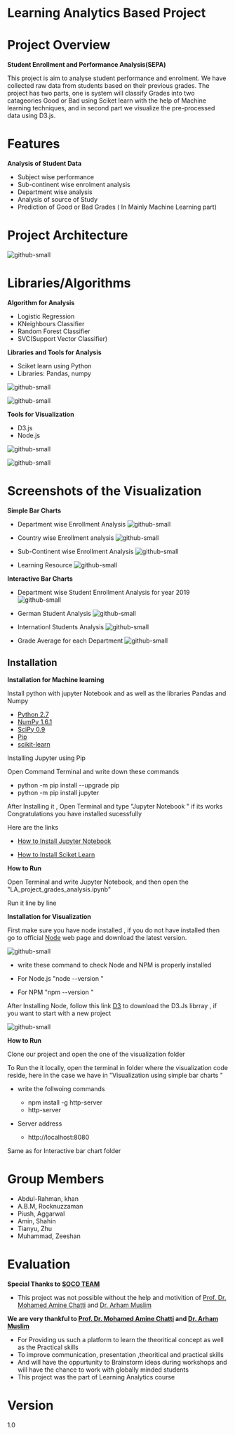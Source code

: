 # Learning Analytics Based Project

# Project Overview

 **Student Enrollment and Performance Analysis(SEPA)**
  
  This project is aim to analyse student performance and enrolment.  We have collected raw data from students based on their previous grades. The project has two parts, one is system will classify Grades into two catageories Good or Bad using Sciket learn with the help of Machine learning techniques, and in second part we visualize the pre-processed data using D3.js.
  
# Features
**Analysis of Student Data**
 - Subject wise performance 
 - Sub-continent wise enrolment analysis
 - Department wise analysis 
 - Analysis of source of Study
 - Prediction of Good or Bad Grades ( In Mainly Machine Learning part)

  
# Project Architecture

![github-small](https://user-images.githubusercontent.com/41241181/52539005-b73c8400-2d79-11e9-9cc5-68bb8a4e4bb6.png)

# Libraries/Algorithms

**Algorithm for Analysis**

- Logistic Regression
- KNeighbours Classifier
- Random Forest Classifier 
- SVC(Support Vector Classifier)

**Libraries and Tools for Analysis**

- Sciket learn using Python
- Libraries: Pandas, numpy
	
	
 ![github-small](https://user-images.githubusercontent.com/41241181/52512081-5f7c0c80-2c03-11e9-9450-a6833f67adeb.png)
 
 ![github-small](https://user-images.githubusercontent.com/41241181/52512106-7ae71780-2c03-11e9-975f-62202d529dc6.png)

**Tools for Visualization**

 - D3.js 
 - Node.js
 
 ![github-small](https://user-images.githubusercontent.com/41241181/52514899-226d4580-2c16-11e9-9c0b-e3d91c7533bd.png)

 ![github-small](https://user-images.githubusercontent.com/41241181/52515067-8e9c7900-2c17-11e9-90da-38ad8468c185.png)

# Screenshots of the Visualization

**Simple Bar Charts**

- Department wise Enrollment Analysis 
![github-small](https://user-images.githubusercontent.com/41241181/52512797-2ba2e600-2c07-11e9-9f09-e5493fbc425b.png)

- Country wise Enrollment analysis 
![github-small](https://user-images.githubusercontent.com/41241181/52512800-2d6ca980-2c07-11e9-8cd7-41f329965eef.png)

- Sub-Continent wise Enrollment Analysis 
![github-small](https://user-images.githubusercontent.com/41241181/52512802-2f366d00-2c07-11e9-8396-fadd5878a26a.png)

- Learning Resource 
![github-small](https://user-images.githubusercontent.com/41241181/52512804-30679a00-2c07-11e9-919b-fa1f0ed80b46.png)

**Interactive Bar Charts**

- Department wise Student Enrollment Analysis for year 2019
![github-small](https://user-images.githubusercontent.com/41241181/52513091-c819b800-2c08-11e9-88ce-99881fe4cdaf.png)

- German Student Analysis 
![github-small](https://user-images.githubusercontent.com/41241181/52513094-cb14a880-2c08-11e9-9a3e-0d6767f5018c.png)

- Internationl Students Analysis
![github-small](https://user-images.githubusercontent.com/41241181/52513095-ccde6c00-2c08-11e9-9bdf-33bb0f8d7082.png)

- Grade Average for each Department 
![github-small](https://user-images.githubusercontent.com/41241181/52513097-ce0f9900-2c08-11e9-8615-4d75981dd8ac.png)

## Installation

**Installation for Machine learning**

Install python with jupyter Notebook and as well as the libraries Pandas and Numpy 

- [Python 2.7](https://www.python.org/downloads/)
- [NumPy 1.6.1](http://sourceforge.net/projects/numpy/files/NumPy/1.10.2/)
- [SciPy 0.9](http://sourceforge.net/projects/scipy/files/scipy/0.16.1/)
- [Pip](https://pip.pypa.io/en/stable/installing/)
- [scikit-learn](http://scikit-learn.org/stable/install.html)

Installing Jupyter using Pip

Open Command Terminal and write down these commands 

- python -m pip install --upgrade pip
- python -m pip install jupyter

After Installing it , Open Terminal and type "Jupyter Notebook " if its works Congratulations you have installed sucessfully

Here are the links 

 - [How to Install Jupyter Notebook](https://jupyter.org/install) 
 
 - [How to Install Sciket Learn](https://calebshortt.com/2016/01/15/installing-scikit-learn-python-data-mining-library/)
 
                 
**How to Run**

   Open Terminal and write Jupyter Notebook, and then open the "LA_project_grades_analysis.ipynb" 

   Run it line by line 

**Installation for Visualization**

First make sure you have node installed , if you do not have installed then go to official [Node](https://nodejs.org/en/) web page  and download the latest version. 

![github-small](https://user-images.githubusercontent.com/41241181/52513674-acb0ac00-2c0c-11e9-9b87-3f36287926ba.png)
 
- write these command to check Node and NPM is properly installed 

- For Node.js "node --version "
- For NPM  "npm --version "

After Installing Node, follow this link [D3](https://d3js.org/) to download the D3.Js librray , if you want to start with a new project 

![github-small](https://user-images.githubusercontent.com/41241181/52513614-4035ad00-2c0c-11e9-8a32-fc4499a5d3d6.png)



**How to Run**


Clone our project and open the one of the visualization folder 

To Run the it locally, open the terminal in folder where the visualization code reside, here in the case we have in "Visualization using simple bar charts " 

- write the follwoing commands 
  - npm install -g http-server
  - http-server 
  
- Server address
  -  http://localhost:8080
  
Same as for Interactive bar chart folder 

# Group Members

- Abdul-Rahman, khan 
- A.B.M, Rocknuzzaman 
- Piush, Aggarwal
- Amin, Shahin 
- Tianyu, Zhu
- Muhammad, Zeeshan 

# Evaluation 
**Special Thanks to [SOCO TEAM](https://www.uni-due.de/soco/people.php)**
  
  - This project was not possible without the help and motivition of [Prof. Dr. Mohamed Amine Chatti](https://www.uni-due.de/soco/people/mohamed-chatti.php) and [Dr. Arham Muslim](https://www.uni-due.de/soco/people/arham-muslim.php)

**We are very thankful to [Prof. Dr. Mohamed Amine Chatti](https://www.uni-due.de/soco/people/mohamed-chatti.php) and [Dr. Arham Muslim](https://www.uni-due.de/soco/people/arham-muslim.php)**

 - For Providing us such a platform to learn the theoritical concept as well as the Practical skills
 - To improve communication, presentation ,theoritical and practical skills 
 - And will have the oppurtunity to Brainstorm ideas during workshops and will have the chance to work with globally minded  students 
 - This project was the part of Learning Analytics course 
 

# Version 
1.0




